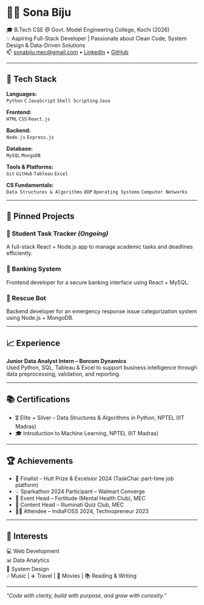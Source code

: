 # 👩‍💻 Sona Biju

🎓 B.Tech CSE @ Govt. Model Engineering College, Kochi (2026)  
💡 Aspiring Full-Stack Developer | Passionate about Clean Code, System Design & Data-Driven Solutions  
📫 sonabiju.mec@gmail.com • [LinkedIn](https://www.linkedin.com/in/sona-biju-113aa1257) • [GitHub](https://github.com/SonaB1234)

---

## 🚀 Tech Stack

**Languages:**  
`Python` `C` `JavaScript` `Shell Scripting` `Java`

**Frontend:**  
`HTML` `CSS` `React.js`

**Backend:**  
`Node.js` `Express.js`

**Database:**  
`MySQL` `MongoDB`

**Tools & Platforms:**  
`Git` `GitHub` `Tableau` `Excel`

**CS Fundamentals:**  
`Data Structures & Algorithms` `OOP` `Operating Systems` `Computer Networks`

---

## 📌 Pinned Projects

### 🎯 Student Task Tracker *(Ongoing)*
A full-stack React + Node.js app to manage academic tasks and deadlines efficiently.

### 🏦 Banking System
Frontend developer for a secure banking interface using React + MySQL.

### 🚨 Rescue Bot
Backend developer for an emergency response issue categorization system using Node.js + MongoDB.

---

## 📈 Experience

**Junior Data Analyst Intern – Borcom Dynamics**  
Used Python, SQL, Tableau & Excel to support business intelligence through data preprocessing, validation, and reporting.

---

## 📚 Certifications

- 🎖️ Elite + Silver – Data Structures & Algorithms in Python, NPTEL (IIT Madras)
- 🎓 Introduction to Machine Learning, NPTEL (IIT Madras)

---

## 🏆 Achievements

- 🥇 Finalist – Hult Prize & Excelsior 2024 (TaskChai: part-time job platform)
- 💡 Sparkathon 2024 Participant – Walmart Converge
- 💬 Event Head – Fortitude (Mental Health Club), MEC
- 🧠 Content Head – Illuminati Quiz Club, MEC
- 🧑‍💻 Attendee – IndiaFOSS 2024, Technopreneur 2023

---

## 🎯 Interests

💻 Web Development  
📊 Data Analytics  
🧠 System Design  
🎶 Music | ✈️ Travel | 🎥 Movies | 📚 Reading & Writing

---

_“Code with clarity, build with purpose, and grow with curiosity.”_

